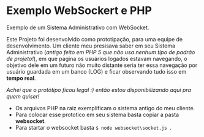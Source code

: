# Exemplo WebSockert e PHP
Exemplo de um Sistema Administrativo com WebSocket.

Este Projeto foi desenvolvido como prototipação, para uma equipe de desenvolvimento. 
Um cliente meu presisava saber em seu Sistema Administrativo (*antigo feito em PHP 5 que não usa nenhum tipo de padrão de projeto!*), em que pagina os usuários logados estavam navegando, o objetivo dele em um futuro não muito distante seria ter essa navegação por usuário guardada em um banco (LOG) e ficar observando tudo isso em **tempo real**.

*Achei que o protótipo ficou legal :) então estou disponibilizando aqui pra quem quiser!*

  - Os arquivos PHP na raiz exemplificam o sistema antigo do meu cliente.
  - Para colocar esse prototico em seu sistema basta copiar a pasta **websocket**.
  - Para startar o websocket basta ```$ node websocket\socket.js ```.
